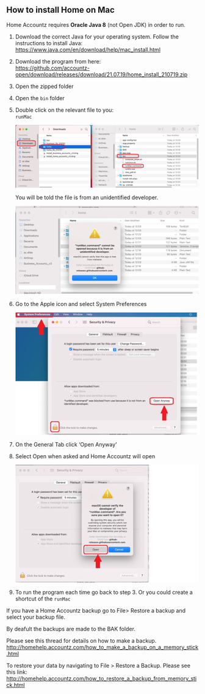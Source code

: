 ## How to install Home on Mac

Home Accountz requires **Oracle Java 8** (not Open JDK) in order to run. 

1. Download the correct Java for your operating system. Follow the instructions to install Java: <https://www.java.com/en/download/help/mac_install.html> 
4. Download the program from here:   
   <https://github.com/accountz-open/download/releases/download/21.07.19/home_install_210719.zip>
5. Open the zipped folder 
7. Open the `bin` folder
8. Double click on the relevant file to you:  
   `runMac`  
   
   ![haz install mac](haz-install-mac.jpg)
   
   You will be told the file is from an unidentified developer. 
   
   ![unidentified mac](unidentified-mac.jpg)
   
9. Go to the Apple icon and select System Preferences
   
   ![Security changes](security-changes.jpg)
   
9. On the General Tab click ‘Open Anyway’
9. Select Open when asked and Home Accountz will open

   ![confirm security](confirm-security.jpg)
   
9. To run the program each time go back to step 3. Or you could create a shortcut of the `runMac`

If you have a Home Accountz backup go to File> Restore a backup and select your backup file.

By deafult the backups are made to the BAK folder.

Please see this thread for details on how to make a backup.
<http://homehelp.accountz.com/how_to_make_a_backup_on_a_memory_stick.html>

To restore your data by navigating to File > Restore a Backup. Please see this link:
<http://homehelp.accountz.com/how_to_restore_a_backup_from_memory_stick.html>

   

